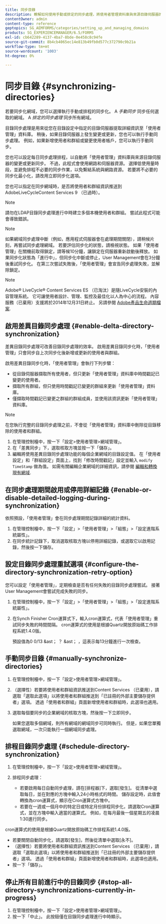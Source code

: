 ```yaml
---
title: 同步目錄
description: 瞭解如何使用手動或排定的同步處理，將使用者管理資料庫與來源目錄伺服器的變更同步化。
contentOwner: admin
content-type: reference
geptopics: SG_AEMFORMS/categories/setting_up_and_managing_domains
products: SG_EXPERIENCEMANAGER/6.5/FORMS
exl-id: cb642289-4137-4ba7-8bde-0e458c8c94fe
source-git-commit: 8b4cb4065ec14e813b49fb0d577c372790c9b21a
workflow-type: tm+mt
source-wordcount: '1003'
ht-degree: 0%

---
```


# 同步目錄 {#synchronizing-directories}

若要同步化網域，您可以選擇執行手動或排程的同步化。 A *手動同步* 同步任何選取的網域。 A *排定的同步處理* 同步所有網域。

目錄同步處理是用來從您在目錄設定中指定的目錄伺服器提取詳細資訊至「使用者管理」資料庫。 稍後，如果目錄伺服器上發生變更或更新，您也可以執行手動同步處理。 例如，如果新增使用者和群組或變更使用者帳戶，您可以執行手動同步。

您也可以設定每日同步處理排程，以自動將「使用者管理」資料庫與來源目錄伺服器的變更或更新同步。 不過，此程式會使用網路和伺服器資源。 選擇低使用量時段，並避免排程不必要的同步作業，以免繫結系統與網路資源。 若要將不必要的同步化最小化，請改用立即同步化選項。

您也可以指定在同步網域時，是否將使用者和群組資訊推送到AdobeLiveCycleContent Services 9 （已過時）。

>[!NOTE]
>
>請勿在LDAP目錄同步處理進行中時建立多個本機使用者和群組。 嘗試此程式可能會導致錯誤。

>[!NOTE]
>
>如果網域同步處理中斷（例如，應用程式伺服器會在處理期間關閉），請稍候片刻，再嘗試同步處理網域。 若要評估同步化的狀態，請檢視狀態。 如果「使用者管理」在關機前取得鎖定，請等候10分鐘，讓鎖定在伺服器重新啟動後釋放。 如果同步化狀態為「進行中」，但同步化中斷或停止，User Management會在3分鐘後重試同步化。 在第三次嘗試失敗後，「使用者管理」會宣告同步處理失敗，並解除鎖定。

>[!NOTE]
>
>Adobe® LiveCycle® Content Services ES （已淘汰）是隨LiveCycle安裝的內容管理系統。 它可讓使用者設計、管理、監控及最佳化以人為中心的流程。 內容服務（已棄用）支援將於2014年12月31日終止。 另請參閱 [Adobe產品生命週期檔案](https://www.adobe.com/support/products/enterprise/eol/eol_matrix.html).

## 啟用差異目錄同步處理 {#enable-delta-directory-synchronization}

差異目錄同步處理可改善目錄同步處理的效率。 啟用差異目錄同步化時，「使用者管理」只會同步自上次同步化後新增或更新的使用者與群組。

啟用差異目錄同步化時，「使用者管理」會執行下列步驟：

* 從目錄伺服器擷取所有使用者，但只更新「使用者管理」資料庫中時間戳記已變更的使用者。
* 擷取所有群組，但只使用時間戳記已變更的群組來更新「使用者管理」資料庫。
* 僅擷取時間戳記已變更之群組的群組成員，並使用該資訊更新「使用者管理」資料庫。

>[!NOTE]
>
>在您執行完整的目錄同步處理之前，不會從「使用者管理」資料庫中刪除從目錄移除的使用者和群組。

1. 在管理控制檯中，按一下「設定>使用者管理>網域管理」。
1. 在「差異同步」下，選取核取方塊並按一下「儲存」。
1. 編輯將使用差異目錄同步處理功能的每個企業網域的目錄設定值。 在「使用者設定」和「群組設定」頁面上，找到「修改時間戳記」設定並輸入 `modify TimeStamp` 做為值。 如需有關編輯企業網域的詳細資訊，請參閱 [編輯和轉換現有網域](/help/forms/using/admin-help/editing-converting-existing-domains.md#editing-and-converting-existing-domains).

## 在同步處理期間啟用或停用詳細記錄 {#enable-or-disable-detailed-logging-during-synchronization}

依照預設，「使用者管理」會在同步處理期間記錄詳細的統計資料。

1. 在管理控制檯中，按一下「設定」>「使用者管理」>「組態」>「設定進階系統屬性」。
1. 在同步統計記錄下，取消選取核取方塊以停用詳細記錄，或選取它以啟用記錄，然後按一下儲存。

## 設定目錄同步處理重試選項 {#configure-the-directory-synchronization-retry-option}

您可以設定「使用者管理」，定期檢查是否有任何失敗的目錄同步處理嘗試。 接著User Management會嘗試完成失敗的同步。

1. 在管理控制檯中，按一下「設定」>「使用者管理」>「組態」>「設定進階系統屬性」。
1. 在Synch Finisher Cron運算式下，輸入cron運算式，代表「使用者管理」重試同步失敗的時間間隔。 cron運算式的使用是根據Quartz開放原始碼工作排程系統1.4.0版。

   預設值為0 0/13 &amp;ast； ？ &amp;ast； ，這表示每13分鐘進行一次檢查。

## 手動同步目錄 {#manually-synchronize-directories}

1. 在管理控制檯中，按一下「設定>使用者管理>網域管理」。
1. （選擇性）若要將使用者和群組資訊推送到Content Services （已棄用），請選取「選取此選項」以將使用者和群組推送到「已註冊的外部主要儲存提供者」選項。 透過「使用者和群組」頁面新增使用者和群組時，此選項也適用。
1. 選取每個要同步的企業網域的核取方塊，然後按一下立即同步。

   如果您選取多個網域，則所有網域的網域同步可同時執行。 但是，如果您單獨選取網域，一次只能執行一個網域同步處理。

## 排程目錄同步處理 {#schedule-directory-synchronization}

1. 在管理控制檯中，按一下「設定>使用者管理>網域管理」。
1. 排程同步處理：

   * 若要啟用每日自動同步處理，請在[排程器]下，選取[發生]。 從清單中選取每日，並在對應的方塊中輸入24小時格式的時間。 儲存設定時，此值會轉換為cron運算式，顯示在Cron運算式方塊中。
   * 若要在一週或一個月中的特定日或特定月份排程同步化，請選取Cron運算式，並在方塊中輸入適當的運算式。 例如，在每月最後一個星期五的凌晨1:30進行同步。

cron運算式的使用是根據Quartz開放原始碼工作排程系統1.4.0版。

* 若要關閉自動同步化，請選取[發生]，然後從清單中選取[永不]。
* （選擇性）若要將使用者和群組資訊推送到Content Services （已棄用），請選取「選取此選項」以將使用者和群組推送到「已註冊的外部主要儲存提供者」選項。 透過「使用者和群組」頁面新增使用者和群組時，此選項也適用。
* 按一下「儲存」。

## 停止所有目前進行中的目錄同步 {#stop-all-directory-synchronizations-currently-in-progress}

1. 在管理控制檯中，按一下「設定>使用者管理>網域管理」。
1. 按一下「中止」。 此按鈕僅在目錄同步處理進行中時顯示。
